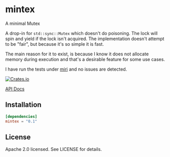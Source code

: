 # mintex
A minimal Mutex

A drop-in for `std::sync::Mutex` which doesn't do poisoning. The lock will spin and yield if the lock isn't acquired. The implementation doesn't attempt to be "fair", but because it's so simple it is fast.

The main reason for it to exist, is because I know it does not allocate memory during execution and that's a desirable feature for some use cases.

I have run the tests under [miri](https://github.com/rust-lang/miri) and no issues are detected.

[![Crates.io](https://img.shields.io/crates/v/mintex.svg)](https://crates.io/crates/mintex)

[API Docs](https://docs.rs/mintex/latest/mintex)

## Installation

```toml
[dependencies]
mintex = "0.1"
```

## License

Apache 2.0 licensed. See LICENSE for details.
